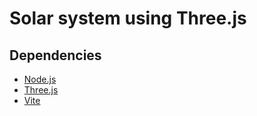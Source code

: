 # Solar system using Three.js

## Dependencies

- [Node.js](https://nodejs.org/en/)
- [Three.js](https://threejs.org/)
- [Vite](https://vitejs.dev/)

